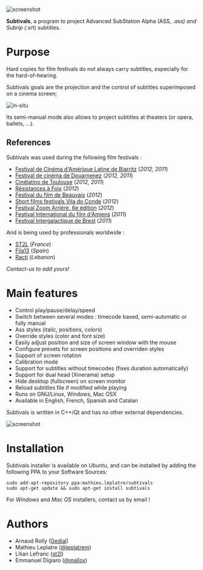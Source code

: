 ![screenshot](http://mathieu-leplatre.info/media/subtivals/subtivals.png)

**Subtivals**, a program to project Advanced SubStation Alpha (ASS, *.ass) and Subrip (*.srt) subtitles.

Purpose
=======

Hard copies for film festivals do not always carry subtitles, especially for the hard-of-hearing.

Subtivals goals are the projection and the control of subtitles superimposed on a cinema screen;

![in-situ](http://mathieu-leplatre.info/media/subtivals/subtivals-insitu.png)

Its semi-manual mode also allows to project subtitles at theaters (or opera, ballets, ...). 

## References

Subtivals was used during the following film festivals :

* [Festival de Cinéma d'Amérique Latine de Biarritz](http://www.festivaldebiarritz.com) (*2012, 2011*)
* [Festival de cinéma de Douarnenez](http://www.festival-douarnenez.com) (*2012, 2011*)
* [Cinélatino de Toulouse](http://www.cinelatino.com.fr) (*2012, 2011*)
* [Résistances à Foix](http://festival-resistances.fr) (*2012*)
* [Festival du film de Beauvais](http://www.beauvaisfilmfest.com) (*2012*)
* [Short films festivals Vila do Conde](http://rteixeira.eu) (*2012*)
* [Festival Zoom Arrière, 6e édition](http://www.lacinemathequedetoulouse.com/archives/2012/thematiques) (*2012*)
* [Festival International du film d'Amiens](http://www.filmfestamiens.org) (*2011*)
* [Festival Intergalactique de Brest](http://festival-galactique.infini.fr) (*2011*)

And is being used by professionals worldwide :

* [ST2L](http://st2l.fr) (*France*)
* [Fila13](http://fila13.org/) (*Spain*)
* [Racti](http://racti.com/) (*Lebanon*)

*Contact-us to add yours!*
 
Main features
=============

* Control play/pause/delay/speed
* Switch between several modes : timecode based, semi-automatic or fully manual
* Ass styles (italic, positions, colors)
* Override styles (color and font size)
* Easily adjust position and size of screen window with the mouse
* Configure presets for screen positions and overriden styles
* Support of screen rotation
* Calibration mode
* Support for subtitles without timecodes (fixes duration automatically)
* Support for dual head (Xinerama) setup
* Hide desktop (fullscreen) on screen monitor
* Reload subtitles file if modified while playing
* Runs on GNU/Linux, Windows, Mac OSX
* Available in English, French, Spanish and Catalan

Subtivals is written in C++/Qt and has no other external dependencies.

![screenshot](http://mathieu-leplatre.info/media/subtivals/subtivals-preview.png)


Installation
============

Subtivals installer is available on *Ubuntu*, and can be installed by adding the
following PPA to your Software Sources:

    sudo add-apt-repository ppa:mathieu.leplatre/subtivals
    sudo apt-get update && sudo apt-get install subtivals

For *Windows* and *Mac OS* installers, contact us by email !

Authors
=======

* Arnaud Rolly ([Gedial](http://www.gedial.com))
* Mathieu Leplatre ([@leplatrem](http://mathieu-leplatre.info))
* Lilian Lefranc ([st2l](http://st2l.fr))
* Emmanuel Digiaro ([@mallox](http://twitter.com/mallox))
